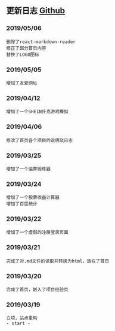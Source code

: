 ## 更新日志 <a href="https://github.com/hunzsig/h-site" target="_blank">Github</a>

### 2019/05/06
    删除了react-markdown-reader
    修正了部分首页内容
    替换了LOGO图标
### 2019/05/05
    增加了友爱网址
### 2019/04/12
    增加了一个SHEIN扑克游戏模拟
### 2019/04/06
    修改了首页各个项目的说明及日志
### 2019/03/25
    增加了一个运算锻炼器
### 2019/03/24
    增加了一个股票收益计算器
    增加了百度统计
### 2019/03/22
    增加了一个虚假的注册登录页面
### 2019/03/21
    完成了对.md文件的读取并转换为html，放在了首页
### 2019/03/20
    完成了首页，嵌入了项目经验页
### 2019/03/19
    立项，站点重构
    - start -

